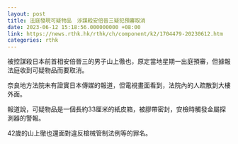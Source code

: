 ```yaml
---
layout: post
title: 法庭發現可疑物品　涉謀殺安倍晉三疑犯預審取消
date: 2023-06-12 15:18:56.000000000 +08:00
link: https://news.rthk.hk/rthk/ch/component/k2/1704479-20230612.htm
categories: rthk
---
```


被控謀殺日本前首相安倍晉三的男子山上徹也，原定當地星期一出庭預審，但據報法庭收到可疑物品而要取消。

奈良地方法院未有證實日本傳媒的報道，但電視畫面看到，法院內的人疏散到大樓外面。

報道說，可疑物品是一個長約33厘米的紙皮箱，被膠帶密封，安檢時觸發金屬探測器的警報。

42歲的山上徹也還面對違反槍械管制法例等的罪名。
